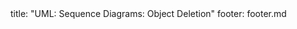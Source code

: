 <frontmatter>
title: "UML: Sequence Diagrams: Object Deletion"
footer: footer.md
</frontmatter>

<include src="navbar.md" boilerplate />

<include src="unit-inPage-asFlat.md" boilerplate />